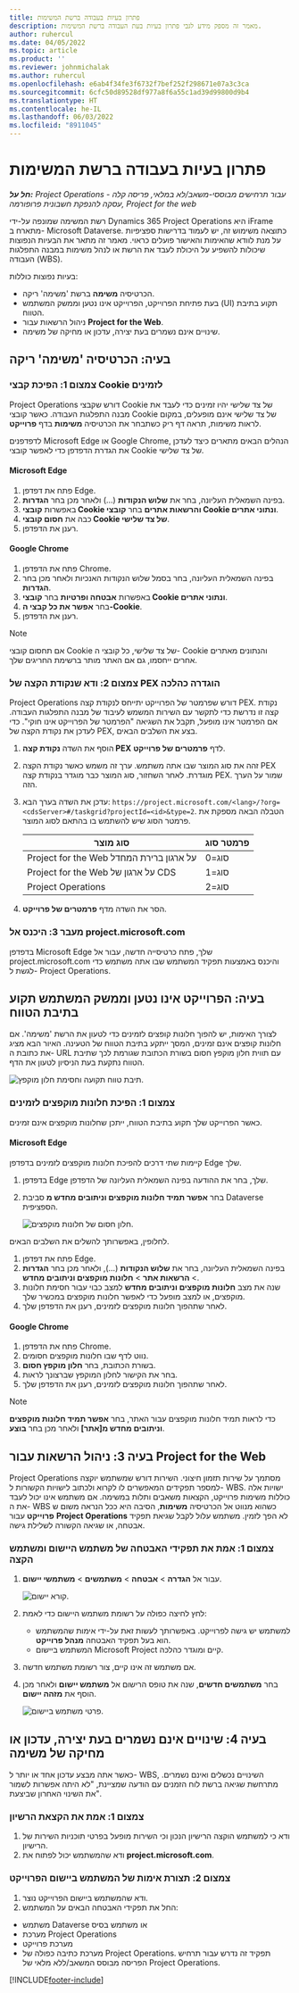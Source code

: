 ```yaml
---
title: פתרון בעיות בעבודה ברשת המשימות
description: מאמר זה מספק מידע לגבי פתרון בעיות בעת העבודה ברשת המשימות.
author: ruhercul
ms.date: 04/05/2022
ms.topic: article
ms.product: ''
ms.reviewer: johnmichalak
ms.author: ruhercul
ms.openlocfilehash: e6ab4f34fe3f6732f7bef252f298671e07a3c3ca
ms.sourcegitcommit: 6cfc50d89528df977a8f6a55c1ad39d99800d9b4
ms.translationtype: HT
ms.contentlocale: he-IL
ms.lasthandoff: 06/03/2022
ms.locfileid: "8911045"
---
```

# <a name="troubleshoot-working-in-the-task-grid"></a>פתרון בעיות בעבודה ברשת המשימות 


_**חל על:** Project Operations עבור תרחישים מבוססי-משאב/לא במלאי, פריסה קלה - עסקה להנפקת חשבונית פרופורמה, Project for the web_

רשת המשימה שמונפה על-ידי Dynamics 365 Project Operations היא iFrame מתארח ב- Microsoft Dataverse. כתוצאה משימוש זה, יש לעמוד בדרישות ספציפיות על מנת לוודא שהאימות והאישור פועלים כראוי. מאמר זה מתאר את הבעיות הנפוצות שיכולות להשפיע על היכולת לעבד את הרשת או לנהל משימות במבנה התפלגות העבודה (WBS).

בעיות נפוצות כוללות:

- הכרטיסיה **משימה** ברשת 'משימה' ריקה.
- בעת פתיחת הפרוייקט, הפרוייקט אינו נטען וממשק המשתמש (UI) תקוע בתיבת הטווח.
- ניהול הרשאות עבור **Project for the Web**.
- שינויים אינם נשמרים בעת יצירה, עדכון או מחיקה של משימה.

## <a name="issue-the-task-tab-is-empty"></a>בעיה: הכרטיסיה 'משימה' ריקה

### <a name="mitigation-1-enable-cookies"></a>צמצום 1: הפיכת קבצי Cookie לזמינים

Project Operations דורש שקבצי Cookie של צד שלישי יהיו זמינים כדי לעבד את מבנה התפלגות העבודה. כאשר קובצי Cookie של צד שלישי אינם מופעלים, במקום לראות משימות, תראה דף ריק כשתבחר את הכרטיסיה **משימות** בדף **פרוייקט**.

לדפדפנים Microsoft Edge או Google Chrome, הנהלים הבאים מתארים כיצד לעדכן את הגדרת הדפדפן כדי לאפשר קובצי Cookie של צד שלישי.

#### <a name="microsoft-edge"></a>Microsoft Edge

1. פתח את דפדפן Edge.
2. בפינה השמאלית העליונה, בחר את **שלוש הנקודות** (...) ולאחר מכן בחר **הגדרות**.
3. באפשרות **קובצי Cookie והרשאות אתרים** בחר **קובצי Cookie ונתוני אתרים**.
4. כבה את **חסום קובצי Cookie של צד שלישי**.
5. רענן את הדפדפן. 

#### <a name="google-chrome"></a>Google Chrome

1. פתח את הדפדפן Chrome.
2. בפינה השמאלית העליונה, בחר בסמל שלוש הנקודות האנכיות ולאחר מכן בחר **הגדרות**.
3. באפשרות **אבטחה ופרטיות** בחר **קובצי Cookie ונתוני אתרים**.
4. בחר **אפשר את כל קבצי ה-Cookie**.
5. רענן את הדפדפן. 

> [!NOTE]
> אם תחסום קובצי Cookie של צד שלישי, כל קובצי ה- Cookie והנתונים מאתרים אחרים ייחסמו, גם אם האתר מותר ברשימת החריגים שלך.

### <a name="mitigation-2-validate-the-pex-endpoint-has-been-correctly-configured"></a>צמצום 2: ודא שנקודת הקצה של PEX הוגדרה כהלכה

Project Operations דורש שפרמטר של הפרוייקט יתייחס לנקודת קצה PEX. נקודת קצה זו נדרשת כדי לתקשר עם השירות המשמש לעיבוד של מבנה התפלגות העבודה. אם הפרמטר אינו מופעל, תקבל את השגיאה "הפרמטר של הפרוייקט אינו חוקי". כדי לעדכן את נקודת הקצה של PEX, בצע את השלבים הבאים.

1. הוסף את השדה **נקודת קצה PEX** לדף **פרמטרים של פרוייקט**.
2. זהה את סוג המוצר שבו אתה משתמש. ערך זה משמש כאשר נקודת הקצה PEX מוגדרת. לאחר השחזור, סוג המוצר כבר מוגדר בנקודת קצה PEX. שמור על הערך הזה.
3. עדכן את השדה בערך הבא: `https://project.microsoft.com/<lang>/?org=<cdsServer>#/taskgrid?projectId=<id>&type=2`. הטבלה הבאה מספקת את פרמטר הסוג שיש להשתמש בו בהתאם לסוג המוצר.

      | **סוג מוצר**                     | **פרמטר סוג** |
      |--------------------------------------|--------------------|
      | Project for the Web על ארגון ברירת המחדל   | סוג=0             |
      | Project for the Web על ארגון של CDS | סוג=1             |
      | Project Operations                   | סוג=2             |

4. הסר את השדה מדף **פרמטרים של פרוייקט**.

### <a name="mitigation-3-sign-in-to-projectmicrosoftcom"></a>מעבר 3: היכנס אל project.microsoft.com
בדפדפן Microsoft Edge שלך, פתח כרטיסייה חדשה, עבור אל project.microsoft.com והיכנס באמצעות תפקיד המשתמש שבו אתה משתמש כדי לגשת ל- Project Operations.

## <a name="issue-the-project-doesnt-load-and-the-ui-is-stuck-on-the-spinner"></a>בעיה: הפרוייקט אינו נטען וממשק המשתמש תקוע בתיבת הטווח

לצורך האימות, יש להפוך חלונות קופצים לזמינים כדי לטעון את הרשת 'משימה'. אם חלונות קופצים אינם זמינים, המסך ייתקע בתיבת הטווח של הטעינה. האיור הבא מציג את כתובת ה- URL עם תווית חלון מוקפץ חסום בשורת הכתובת שגורמת לכך שתיבת הטווח נתקעת בעת הניסיון לטעון את הדף. 

   ![תיבת טווח תקועה וחסימת חלון מוקפץ.](media/popupsblocked.png)

### <a name="mitigation-1-enable-pop-ups"></a>צמצום 1: הפיכת חלונות מוקפצים לזמינים

כאשר הפרוייקט שלך תקוע בתיבת הטווח, ייתכן שחלונות מוקפצים אינם זמינים.

#### <a name="microsoft-edge"></a>Microsoft Edge

קיימות שתי דרכים להפיכת חלונות מוקפצים לזמינים בדפדפן Edge שלך.

1. בדפדפן Edge שלך, בחר את ההודעה בפינה השמאלית העליונה של הדפדפן.
2. בחר **אפשר תמיד חלונות מוקפצים וניתובים מחדש מ** סביבת Dataverse הספציפית.
 
     ![חלון חסום של חלונות מוקפצים.](media/enablepopups.png)

לחלופין, באפשרותך להשלים את השלבים הבאים.

1. פתח את דפדפן Edge.
2. בפינה השמאלית העליונה, בחר את **שלוש הנקודות** (...), ולאחר מכן בחר **הגדרות** > **הרשאות אתר** > **חלונות מוקפצים וניתובים מחדש**.
3. שנה את מצב **חלונות מוקפצים וניתובים מחדש** למצב כבוי עבור חסימת חלונות מוקפצים, או למצב מופעל כדי לאפשר חלונות מוקפצים במכשיר שלך.
4. לאחר שתהפוך חלונות מוקפצים לזמינים, רענן את הדפדפן שלך. 

#### <a name="google-chrome"></a>Google Chrome
1. פתח את הדפדפן Chrome.
2. נווט לדף שבו חלונות מוקפצים חסומים.
3. בשורת הכתובת, בחר **חלון מוקפץ חסום**.
4. בחר את הקישור לחלון המוקפץ שברצונך לראות.
5. לאחר שתהפוך חלונות מוקפצים לזמינים, רענן את הדפדפן שלך. 

> [!NOTE]
> כדי לראות תמיד חלונות מוקפצים עבור האתר, בחר **אפשר תמיד חלונות מוקפצים וניתובים מחדש מ[אתר]** ולאחר מכן בחר **בוצע**.

## <a name="issue-3-administration-of-privileges-for-project-for-the-web"></a>בעיה 3: ניהול הרשאות עבור Project for the Web

Project Operations מסתמך על שירות תזמון חיצוני. השירות דורש שמשתמש יוקצה למספר תפקידים המאפשרים לו לקרוא ולכתוב לישויות הקשורות ל- WBS. ישויות אלה כוללות משימות פרוייקט, הקצאות משאבים ותלות במשימה. אם משתמש אינו יכול לעבד את ה- WBS כשהוא מנווט אל הכרטיסיה **משימות**, הסיבה היא ככל הנראה משום ש **פרוייקט** עבור **Project Operations** לא הפך לזמין. משתמש עלול לקבל שגיאת תפקיד אבטחה, או שגיאה הקשורה לשלילת גישה.

### <a name="mitigation-1-validate-the-application-user-and-end-user-security-roles"></a>צמצום 1: אמת את תפקידי האבטחה של משתמש היישום ומשתמש הקצה

1. עבור אל **הגדרה** > **אבטחה** > **משתמשים** > **משתמשי יישום**.  

   ![קורא יישום.](media/applicationuser.jpg)
   
2. לחץ לחיצה כפולה על רשומת משתמש היישום כדי לאמת:

     - למשתמש יש גישה לפרוייקט. באפשרותך לעשות זאת על-ידי אימות שהמשתמש הוא בעל תפקיד האבטחה **מנהל פרוייקט**.
     - המשתמש ביישום Microsoft Project קיים ומוגדר כהלכה.
 
3. אם משתמש זה אינו קיים, צור רשומת משתמש חדשה. 
4. בחר **משתמשים חדשים**, שנה את טופס הרישום אל **משתמש יישום** ולאחר מכן הוסף את **מזהה יישום**.

   ![פרטי משתמש ביישום.](media/applicationuserdetails.jpg)


## <a name="issue-4-changes-arent-saved-when-you-create-update-or-delete-a-task"></a>בעיה 4: שינויים אינם נשמרים בעת יצירה, עדכון או מחיקה של משימה

כאשר אתה מבצע עדכון אחד או יותר ל- WBS, השינויים נכשלים ואינם נשמרים. מתרחשת שגיאה ברשת לוח הזמנים עם הודעה שמציינת, "לא היתה אפשרות לשמור את השינוי האחרון שביצעת".

### <a name="mitigation-1-validate-the-license-assignment"></a>צמצום 1: אמת את הקצאת הרשיון

1. ודא כי למשתמש הוקצה הרישיון הנכון וכי השירות מופעל בפרטי תוכניות השירות של הרישיון.  
2. ודא שהמשתמש יכול לפתוח את **project.microsoft.com**.
    
### <a name="mitigation-2-validation-configuration-of-the-project-application-user"></a>צמצום 2: תצורת אימות של המשתמש ביישום הפרוייקט
1. ודא שהמשתמש ביישום הפרוייקט נוצר.
2. החל את תפקידי האבטחה הבאים על המשתמש:
  
  - משתמש Dataverse או משתמש בסיס
  - מערכת Project Operations
  - מערכת פרוייקט
  - מערכת כתיבה כפולה של Project Operations. תפקיד זה נדרש עבור תרחיש הפריסה מבוסס המשאב/ללא מלאי של Project Operations.


[!INCLUDE[footer-include](../includes/footer-banner.md)]
